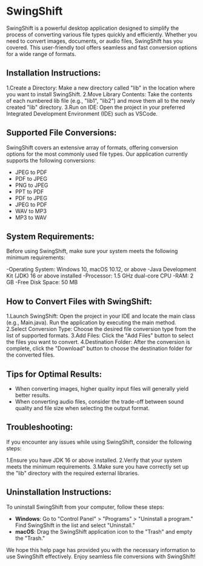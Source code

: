 # SwingShift

SwingShift is a powerful desktop application designed to simplify the process of converting various file types quickly and efficiently. Whether you need to convert images, documents, or audio files, SwingShift has you covered. This user-friendly tool offers seamless and fast conversion options for a wide range of formats.

## Installation Instructions:

1.Create a Directory: Make a new directory called "lib" in the location where you want to install SwingShift.
2.Move Library Contents: Take the contents of each numbered lib file (e.g., "lib1", "lib2") and move them all to the newly created "lib" directory.
3.Run on IDE: Open the project in your preferred Integrated Development Environment (IDE) such as VSCode.

## Supported File Conversions:

SwingShift covers an extensive array of formats, offering conversion options for the most commonly used file types. Our application currently supports the following conversions:

- JPEG to PDF
- PDF to JPEG
- PNG to JPEG
- PPT to PDF
- PDF to JPEG
- JPEG to PDF
- WAV to MP3
- MP3 to WAV

## System Requirements:

Before using SwingShift, make sure your system meets the following minimum requirements:

-Operating System: Windows 10, macOS 10.12, or above
-Java Development Kit (JDK) 16 or above installed
-Processor: 1.5 GHz dual-core CPU
-RAM: 2 GB
-Free Disk Space: 50 MB

## How to Convert Files with SwingShift:

1.Launch SwingShift: Open the project in your IDE and locate the main class (e.g., Main.java). Run the application by executing the main method.
2.Select Conversion Type: Choose the desired file conversion type from the list of supported formats.
3.Add Files: Click the "Add Files" button to select the files you want to convert.
4.Destination Folder: After the conversion is complete, click the "Download" button to choose the destination folder for the converted files.

## Tips for Optimal Results:

- When converting images, higher quality input files will generally yield better results.
- When converting audio files, consider the trade-off between sound quality and file size when selecting the output format.

## Troubleshooting:

If you encounter any issues while using SwingShift, consider the following steps:

1.Ensure you have JDK 16 or above installed.
2.Verify that your system meets the minimum requirements.
3.Make sure you have correctly set up the "lib" directory with the required external libraries.

## Uninstallation Instructions:

To uninstall SwingShift from your computer, follow these steps:

- **Windows**: Go to "Control Panel" > "Programs" > "Uninstall a program." Find SwingShift in the list and select "Uninstall."
- **macOS**: Drag the SwingShift application icon to the "Trash" and empty the "Trash."

We hope this help page has provided you with the necessary information to use SwingShift effectively. Enjoy seamless file conversions with SwingShift!
